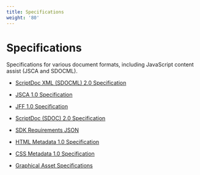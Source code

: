```yaml
---
title: Specifications
weight: '80'
---
```


# Specifications

Specifications for various document formats, including JavaScript content assist (JSCA and SDOCML).

* [ScriptDoc XML (SDOCML) 2.0 Specification](/guide/Axway_Appcelerator_Studio/Axway_Appcelerator_Studio_Guide/SDK/Specifications/ScriptDoc_XML_(SDOCML)_2.0_Specification/)

* [JSCA 1.0 Specification](/guide/Axway_Appcelerator_Studio/Axway_Appcelerator_Studio_Guide/SDK/Specifications/JSCA_1.0_Specification/)

* [JFF 1.0 Specification](/guide/Axway_Appcelerator_Studio/Axway_Appcelerator_Studio_Guide/SDK/Specifications/JFF_1.0_Specification/)

* [ScriptDoc (SDOC) 2.0 Specification](/guide/Axway_Appcelerator_Studio/Axway_Appcelerator_Studio_Guide/SDK/Specifications/ScriptDoc_(SDOC)_2.0_Specification/)

* [SDK Requirements JSON](/guide/Axway_Appcelerator_Studio/Axway_Appcelerator_Studio_Guide/SDK/Specifications/SDK_Requirements_JSON/)

* [HTML Metadata 1.0 Specification](/guide/Axway_Appcelerator_Studio/Axway_Appcelerator_Studio_Guide/SDK/Specifications/HTML_Metadata_1.0_Specification/)

* [CSS Metadata 1.0 Specification](/guide/Axway_Appcelerator_Studio/Axway_Appcelerator_Studio_Guide/SDK/Specifications/CSS_Metadata_1.0_Specification/)

* [Graphical Asset Specifications](/guide/Axway_Appcelerator_Studio/Axway_Appcelerator_Studio_Guide/SDK/Specifications/Graphical_Asset_Specifications/)
